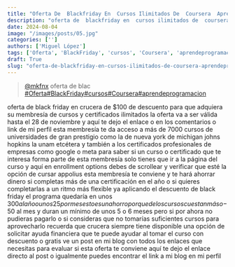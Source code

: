 ```yaml
---
title: "Oferta De  Blackfriday En  Cursos Ilimitados De  Coursera  Aprendeprogramacion"
description: "oferta de  blackfriday en  cursos ilimitados de  coursera  aprendeprogramacion"
date: 2024-08-04
image: "/images/posts/05.jpg"
categories: ['']
authors: ['Miguel López']
tags: ['Oferta', 'BlackFriday', 'cursos', 'Coursera', 'aprendeprogramacion']
draft: True
slug: "oferta-de-blackfriday-en-cursos-ilimitados-de-coursera-aprendeprogramacion"
---
```


<blockquote class="tiktok-embed" cite="{https://www.tiktok.com/@mkfnx/video/7170096818926210309}" data-video-id="7170096818926210309" style="max-width: 605px;min-width: 325px;" > <section> <a target="_blank" title="@mkfnx" href="https://www.tiktok.com/@mkfnx?refer=embed">@mkfnx</a> oferta de  blac </section> <a title="Oferta" target="_blank" href="https://www.tiktok.com/tag/Oferta?refer=embed">#Oferta</a><a title="BlackFriday" target="_blank" href="https://www.tiktok.com/tag/BlackFriday?refer=embed">#BlackFriday</a><a title="cursos" target="_blank" href="https://www.tiktok.com/tag/cursos?refer=embed">#cursos</a><a title="Coursera" target="_blank" href="https://www.tiktok.com/tag/Coursera?refer=embed">#Coursera</a><a title="aprendeprogramacion" target="_blank" href="https://www.tiktok.com/tag/aprendeprogramacion?refer=embed">#aprendeprogramacion</a> </blockquote> <script async src="https://www.tiktok.com/embed.js"></script>

oferta de black friday en crucera de $100 de descuento para que adquiera su membresía de cursos y certificados ilimitados la oferta va a ser válida hasta el 28 de noviembre y aquí te dejo el enlace o en los comentarios o link de mi perfil esta membresía te da acceso a más de 7000 cursos de universidades de gran prestigio como la de nueva york de michigan johns hopkins la unam etcétera y también a los certificados profesionales de empresas como google o meta para saber si un curso o certificado que te interesa forma parte de esta membresía solo tienes que ir a la página del curso y aquí en enrollment options debes de scrollear y verificar que esté la opción de cursar appolius esta membresía te conviene y te hará ahorrar dinero si completas más de una certificación en el año o si quieres completarlas a un ritmo más flexible ya aplicando el descuento de black friday el programa quedaría en unos $300 al año o unos 25 por mes esto es un ahorro porque de los cursos cuestan más o -$50 al mes y duran un mínimo de unos 5 o 6 meses pero si por ahora no pudieras pagarlo o si consideras que no tomarías suficientes cursos para aprovecharlo recuerda que crucera siempre tiene disponible una opción de solicitar ayuda financiera que te puede ayudar al tomar el curso con descuento o gratis ve un post en mi blog con todos los enlaces que necesitas para evaluar si esta oferta te conviene aquí te dejo el enlace directo al post o igualmente puedes encontrar el link a mi blog en mi perfil 